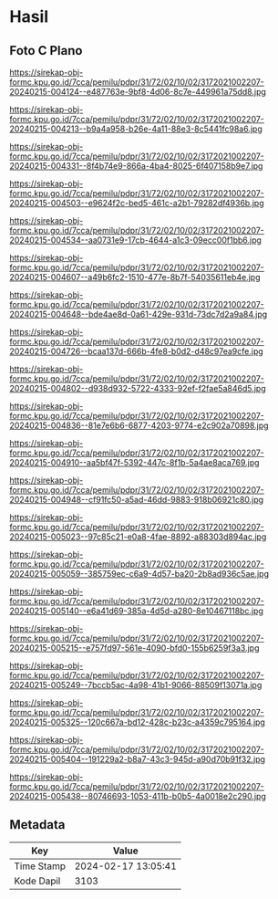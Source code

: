 # Hasil

## Foto C Plano

https://sirekap-obj-formc.kpu.go.id/7cca/pemilu/pdpr/31/72/02/10/02/3172021002207-20240215-004124--e487763e-9bf8-4d06-8c7e-449961a75dd8.jpg

https://sirekap-obj-formc.kpu.go.id/7cca/pemilu/pdpr/31/72/02/10/02/3172021002207-20240215-004213--b9a4a958-b26e-4a11-88e3-8c5441fc98a6.jpg

https://sirekap-obj-formc.kpu.go.id/7cca/pemilu/pdpr/31/72/02/10/02/3172021002207-20240215-004331--8f4b74e9-866a-4ba4-8025-6f407158b9e7.jpg

https://sirekap-obj-formc.kpu.go.id/7cca/pemilu/pdpr/31/72/02/10/02/3172021002207-20240215-004503--e9624f2c-bed5-461c-a2b1-79282df4936b.jpg

https://sirekap-obj-formc.kpu.go.id/7cca/pemilu/pdpr/31/72/02/10/02/3172021002207-20240215-004534--aa0731e9-17cb-4644-a1c3-09ecc00f1bb6.jpg

https://sirekap-obj-formc.kpu.go.id/7cca/pemilu/pdpr/31/72/02/10/02/3172021002207-20240215-004607--a49b6fc2-1510-477e-8b7f-54035611eb4e.jpg

https://sirekap-obj-formc.kpu.go.id/7cca/pemilu/pdpr/31/72/02/10/02/3172021002207-20240215-004648--bde4ae8d-0a61-429e-931d-73dc7d2a9a84.jpg

https://sirekap-obj-formc.kpu.go.id/7cca/pemilu/pdpr/31/72/02/10/02/3172021002207-20240215-004726--bcaa137d-666b-4fe8-b0d2-d48c97ea9cfe.jpg

https://sirekap-obj-formc.kpu.go.id/7cca/pemilu/pdpr/31/72/02/10/02/3172021002207-20240215-004802--d938d932-5722-4333-92ef-f2fae5a846d5.jpg

https://sirekap-obj-formc.kpu.go.id/7cca/pemilu/pdpr/31/72/02/10/02/3172021002207-20240215-004836--81e7e6b6-6877-4203-9774-e2c902a70898.jpg

https://sirekap-obj-formc.kpu.go.id/7cca/pemilu/pdpr/31/72/02/10/02/3172021002207-20240215-004910--aa5bf47f-5392-447c-8f1b-5a4ae8aca769.jpg

https://sirekap-obj-formc.kpu.go.id/7cca/pemilu/pdpr/31/72/02/10/02/3172021002207-20240215-004948--cf91fc50-a5ad-46dd-9883-918b06921c80.jpg

https://sirekap-obj-formc.kpu.go.id/7cca/pemilu/pdpr/31/72/02/10/02/3172021002207-20240215-005023--97c85c21-e0a8-4fae-8892-a88303d894ac.jpg

https://sirekap-obj-formc.kpu.go.id/7cca/pemilu/pdpr/31/72/02/10/02/3172021002207-20240215-005059--385759ec-c6a9-4d57-ba20-2b8ad936c5ae.jpg

https://sirekap-obj-formc.kpu.go.id/7cca/pemilu/pdpr/31/72/02/10/02/3172021002207-20240215-005140--e6a41d69-385a-4d5d-a280-8e10467118bc.jpg

https://sirekap-obj-formc.kpu.go.id/7cca/pemilu/pdpr/31/72/02/10/02/3172021002207-20240215-005215--e757fd97-561e-4090-bfd0-155b6259f3a3.jpg

https://sirekap-obj-formc.kpu.go.id/7cca/pemilu/pdpr/31/72/02/10/02/3172021002207-20240215-005249--7bccb5ac-4a98-41b1-9066-88509f13071a.jpg

https://sirekap-obj-formc.kpu.go.id/7cca/pemilu/pdpr/31/72/02/10/02/3172021002207-20240215-005325--120c667a-bd12-428c-b23c-a4359c795164.jpg

https://sirekap-obj-formc.kpu.go.id/7cca/pemilu/pdpr/31/72/02/10/02/3172021002207-20240215-005404--191229a2-b8a7-43c3-945d-a90d70b91f32.jpg

https://sirekap-obj-formc.kpu.go.id/7cca/pemilu/pdpr/31/72/02/10/02/3172021002207-20240215-005438--80746693-1053-411b-b0b5-4a0018e2c290.jpg


## Metadata

| Key        | Value               |
| ---------- | ------------------- |
| Time Stamp | 2024-02-17 13:05:41 |
| Kode Dapil | 3103                |



